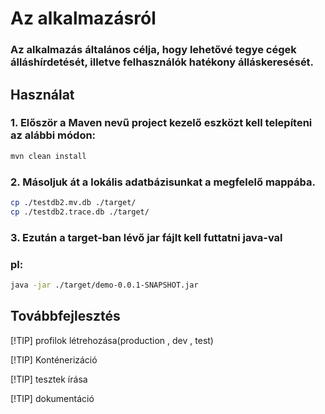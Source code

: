 # Az alkalmazásról
### Az alkalmazás általános célja, hogy lehetővé tegye cégek álláshírdetését, illetve felhasználók hatékony álláskeresését.

## Használat

### 1. Először a Maven nevű project kezelő eszközt kell telepíteni az alábbi módon:  
```bash
mvn clean install
```

### 2. Másoljuk át a lokális adatbázisunkat a megfelelő mappába.
```bash
cp ./testdb2.mv.db ./target/
cp ./testdb2.trace.db ./target/
```

### 3. Ezután a target-ban lévő jar fájlt kell futtatni java-val
### pl:
```bash
java -jar ./target/demo-0.0.1-SNAPSHOT.jar
```

## Továbbfejlesztés
[!TIP]
profilok létrehozása(production , dev , test)

[!TIP]
Konténerizáció

[!TIP]
tesztek írása

[!TIP]
dokumentáció
